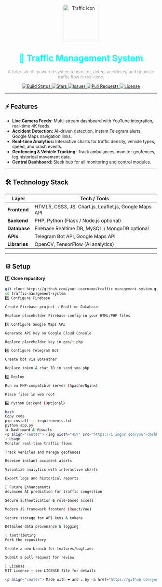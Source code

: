 <p align="center">
  <img width="120px" src="https://cdn-icons-png.flaticon.com/512/483/483947.png" alt="Traffic Icon" />
  <h1 align="center" style="color:#0ff;">🚦 Traffic Management System</h1>
  <p align="center" style="color:#aaa;">A futuristic AI-powered system to monitor, detect accidents, and optimize traffic flow in real-time.</p>
</p>

<p align="center">
  <a href="https://github.com/your-username/traffic-management-system/actions">
    <img alt="Build Status" src="https://img.shields.io/github/actions/workflow/status/your-username/traffic-management-system/main.yml?branch=main&color=0ff" />
  </a>
  <a href="https://github.com/your-username/traffic-management-system/stargazers">
    <img alt="Stars" src="https://img.shields.io/github/stars/your-username/traffic-management-system?style=social&color=0ff" />
  </a>
  <a href="https://github.com/your-username/traffic-management-system/issues">
    <img alt="Issues" src="https://img.shields.io/github/issues/your-username/traffic-management-system?color=0ff" />
  </a>
  <a href="https://github.com/your-username/traffic-management-system/pulls">
    <img alt="Pull Requests" src="https://img.shields.io/github/issues-pr/your-username/traffic-management-system?color=0ff" />
  </a>
  <a href="https://opensource.org/licenses/MIT">
    <img alt="License" src="https://img.shields.io/badge/license-MIT-0ff" />
  </a>
</p>

---

## ⚡ Features

- **Live Camera Feeds:** Multi-stream dashboard with YouTube integration, real-time 4K feeds.  
- **Accident Detection:** AI-driven detection, instant Telegram alerts, Google Maps navigation links.  
- **Real-time Analytics:** Interactive charts for traffic density, vehicle types, speed, and crash events.  
- **Geofencing & Vehicle Tracking:** Track ambulances, monitor geofences, log historical movement data.  
- **Central Dashboard:** Sleek hub for all monitoring and control modules.

---

## 🛠️ Technology Stack

| Layer     | Tech / Tools |
|-----------|--------------|
| **Frontend** | HTML5, CSS3, JS, Chart.js, Leaflet.js, Google Maps API |
| **Backend**  | PHP, Python (Flask / Node.js optional) |
| **Database** | Firebase Realtime DB, MySQL / MongoDB optional |
| **APIs**     | Telegram Bot API, Google Maps API |
| **Libraries**| OpenCV, TensorFlow (AI analytics) |

---

## ⚙️ Setup

1️⃣ **Clone repository**
```bash
git clone https://github.com/your-username/traffic-management-system.git
cd traffic-management-system
2️⃣ Configure Firebase

Create Firebase project → Realtime Database

Replace placeholder Firebase config in your HTML/PHP files

3️⃣ Configure Google Maps API

Generate API key on Google Cloud Console

Replace placeholder key in geo/*.php

4️⃣ Configure Telegram Bot

Create bot via BotFather

Replace token & chat ID in send_sms.php

5️⃣ Deploy

Run on PHP-compatible server (Apache/Nginx)

Place files in web root

6️⃣ Python Backend (Optional)

bash
Copy code
pip install -r requirements.txt
python app.py
📊 Dashboard & Visuals
<p align="center"> <img width="45%" src="https://i.imgur.com/your-dashboard-screenshot.png" /> <img width="45%" src="https://i.imgur.com/your-map-screenshot.png" /> </p>
⚡ Usage
Monitor real-time traffic flows

Track vehicles and manage geofences

Receive instant accident alerts

Visualize analytics with interactive charts

Export logs and historical reports

🚀 Future Enhancements
Advanced AI prediction for traffic congestion

Secure authentication & role-based access

Modern JS framework frontend (React/Vue)

Secure storage for API keys & tokens

Detailed data provenance & logging

💡 Contributing
Fork the repository

Create a new branch for features/bugfixes

Submit a pull request for review

📄 License
MIT License — see LICENSE file for details

<p align="center"> Made with ❤️ and ☕ by <a href="https://github.com/your-username">Your Name</a> </p> ```
